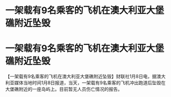 # 一架载有9名乘客的飞机在澳大利亚大堡礁附近坠毁

# 一架载有9名乘客的飞机在澳大利亚大堡礁附近坠毁

【一架载有9名乘客的飞机在澳大利亚大堡礁附近坠毁】财联社1月8日电，据澳大利亚媒体当地时间1月8日报道，当天，一架载有9名乘客的飞机冲出跑道后坠毁在大堡礁附近的一座岛屿上。目前暂无人员伤亡情况的报告。

